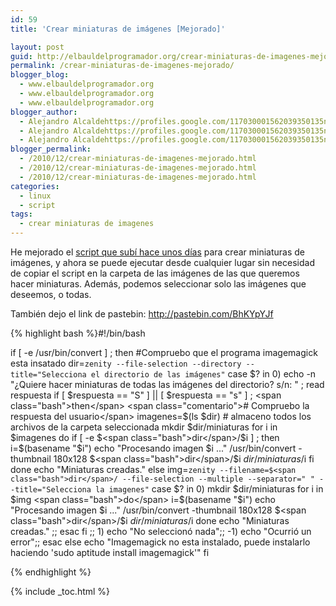 ```yaml
---
id: 59
title: 'Crear miniaturas de imágenes [Mejorado]'

layout: post
guid: http://elbauldelprogramador.org/crear-miniaturas-de-imagenes-mejorado/
permalink: /crear-miniaturas-de-imagenes-mejorado/
blogger_blog:
  - www.elbauldelprogramador.org
  - www.elbauldelprogramador.org
  - www.elbauldelprogramador.org
blogger_author:
  - Alejandro Alcaldehttps://profiles.google.com/117030001562039350135noreply@blogger.com
  - Alejandro Alcaldehttps://profiles.google.com/117030001562039350135noreply@blogger.com
  - Alejandro Alcaldehttps://profiles.google.com/117030001562039350135noreply@blogger.com
blogger_permalink:
  - /2010/12/crear-miniaturas-de-imagenes-mejorado.html
  - /2010/12/crear-miniaturas-de-imagenes-mejorado.html
  - /2010/12/crear-miniaturas-de-imagenes-mejorado.html
categories:
  - linux
  - script
tags:
  - crear miniaturas de imagenes
---
```

He mejorado el [script que subí hace unos días][1] para crear miniaturas de imágenes, y ahora se puede ejecutar desde cualquier lugar sin necesidad de copiar el script en la carpeta de las imágenes de las que queremos hacer miniaturas. Además, podemos seleccionar solo las imágenes que deseemos, o todas.

  
<!--more-->

  
También dejo el link de pastebin: <http://pastebin.com/BhKYpYJf>



{% highlight bash %}<span class="comentario">#!/bin/bash</span>

<span class="bash">if</span> [ -e /usr/bin/convert ] ; <span class="bash">then</span> <span class="comentario">#Compruebo que el programa imagemagick esta insatado</span>
 <span class="bash">dir</span>=`zenity --file-selection --directory --title="Selecciona el directorio de las imágenes"`
  <span class="bash">case</span> $? in
     0)
       <span class="bash">echo</span> -n "¿Quiere hacer miniaturas de todas las imágenes del directorio? s/n: " ; <span class="bash">read</span> respuesta
       <span class="bash">if</span> [ $respuesta == "S" ] || [ $respuesta == "s" ] ; <span class="bash">then</span> <span class="comentario"># Compruebo la respuesta del usuario</span>
        imagenes=$(<span class="bash">ls</span> $<span class="bash">dir</span>) <span class="comentario"># almaceno todos los archivos de la carpeta seleccionada</span>
        <span class="bash">mkdir</span> $<span class="bash">dir</span>/miniaturas
      <span class="bash">for</span> i in $imagenes
     <span class="bash">do</span>
      <span class="bash">if</span> [ -e $<span class="bash">dir</span>/$i ] ; <span class="bash">then</span>
       i=$(basename "$i")
       <span class="bash">echo</span> "Procesando imagen $i ..."
       /usr/bin/convert -thumbnail 180x128 $<span class="bash">dir</span>/$i $dir/miniaturas/$i
      <span class="bash">fi</span>
     <span class="bash">done</span>
     <span class="bash">echo</span> "Miniaturas creadas."
    <span class="bash">else</span>
     img=`zenity --filename=$<span class="bash">dir</span>/ --file-selection --multiple --separator=" " --title="Selecciona la imagenes"`
     <span class="bash">case</span> $? in
      0)
       <span class="bash">mkdir</span> $<span class="bash">dir</span>/miniaturas
       <span class="bash">for</span> i in $img
       <span class="bash">do</span>
         i=$(basename "$i")
        <span class="bash">echo</span> "Procesando imagen $i ..."
        /usr/bin/convert -thumbnail 180x128 $<span class="bash">dir</span>/$i $dir/miniaturas/$i
       <span class="bash">done</span>
       <span class="bash">echo</span> "Miniaturas creadas."
       ;;
     <span class="bash">esac</span>
       <span class="bash">fi</span>
       ;;
      1)
        <span class="bash">echo</span> "No seleccionó nada";;
     -1)
        <span class="bash">echo</span> "Ocurrió un error";;
    <span class="bash">esac</span>
<span class="bash">else</span>
 <span class="bash">echo</span> "Imagemagick no esta instalado, puede instalarlo haciendo 'sudo aptitude install imagemagick'"
<span class="bash">fi</span>

{% endhighlight %}



 [1]: http://elbauldelprogramador.com/crear-imagenes-en-miniaturas/

{% include _toc.html %}
